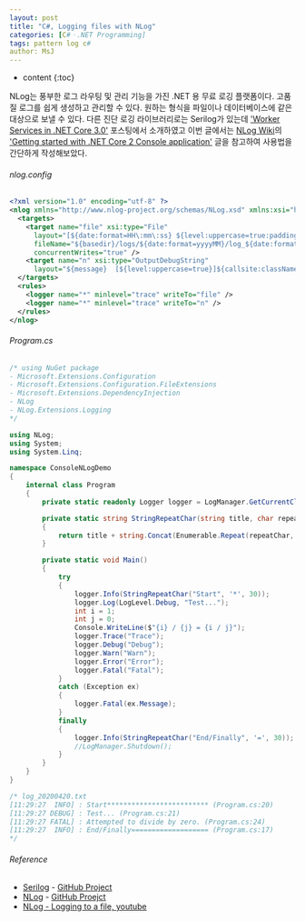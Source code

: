 ```yaml
---
layout: post
title: "C#, Logging files with NLog"
categories: [C#ㆍ.NET Programming]
tags: pattern log c#
author: MsJ
---
```


* content
{:toc}

NLog는 풍부한 로그 라우팅 및 관리 기능을 가진 .NET 용 무료 로깅 플랫폼이다. 고품질 로그를 쉽게 생성하고 관리할 수 있다. 원하는 형식을 파일이나 데이터베이스에 같은 대상으로 보낼 수 있다. 다른 진단 로깅 라이브러리로는 Serilog가 있는데 ['Worker Services in .NET Core 3.0'](https://msjo.kr/2019/09/12/1/) 포스팅에서 소개하였고 이번 글에서는 [NLog Wiki](https://github.com/NLog/NLog/wiki)의 ['Getting started with .NET Core 2 Console application'](https://github.com/NLog/NLog/wiki/Getting-started-with-.NET-Core-2---Console-application) 글을 참고하여 사용법을 간단하게 작성해보았다. 

###### nlog.config

```xml
<?xml version="1.0" encoding="utf-8" ?>
<nlog xmlns="http://www.nlog-project.org/schemas/NLog.xsd" xmlns:xsi="http://www.w3.org/2001/XMLSchema-instance">
  <targets>
    <target name="file" xsi:type="File"
      layout="[${date:format=HH\:mm\:ss} ${level:uppercase=true:padding=5}] : ${message} ${callsite:className=false:fileName=true:includeSourcePath=false:methodName=false}[${threadid}]"
      fileName="${basedir}/logs/${date:format=yyyyMM}/log_${date:format=yyyyMMdd}.txt" 
      concurrentWrites="true" />
    <target name="n" xsi:type="OutputDebugString" 
      layout="${message}  [${level:uppercase=true}]${callsite:className=false:fileName=true:includeSourcePath=false:methodName=false}[${threadid}]" />  
  </targets>
  <rules>
    <logger name="*" minlevel="trace" writeTo="file" />
    <logger name="*" minlevel="trace" writeTo="n" />
  </rules>
</nlog>
```





###### Program.cs

```cs
/* using NuGet package 
- Microsoft.Extensions.Configuration
- Microsoft.Extensions.Configuration.FileExtensions
- Microsoft.Extensions.DependencyInjection
- NLog
- NLog.Extensions.Logging
*/

using NLog;
using System;
using System.Linq;

namespace ConsoleNLogDemo
{
    internal class Program
    {
        private static readonly Logger logger = LogManager.GetCurrentClassLogger();

        private static string StringRepeatChar(string title, char repeatChar, int countChar)
        {
            return title + string.Concat(Enumerable.Repeat(repeatChar, countChar - title.Length));
        }

        private static void Main()
        {
            try
            {
                logger.Info(StringRepeatChar("Start", '*', 30));
                logger.Log(LogLevel.Debug, "Test...");
                int i = 1;
                int j = 0;
                Console.WriteLine($"{i} / {j} = {i / j}");
                logger.Trace("Trace");
                logger.Debug("Debug");
                logger.Warn("Warn");
                logger.Error("Error");
                logger.Fatal("Fatal");
            }
            catch (Exception ex)
            {
                logger.Fatal(ex.Message);
            }
            finally
            {
                logger.Info(StringRepeatChar("End/Finally", '=', 30));
                //LogManager.Shutdown();
            }
        }
    }
}

/* log_20200420.txt
[11:29:27  INFO] : Start************************* (Program.cs:20)
[11:29:27 DEBUG] : Test... (Program.cs:21)
[11:29:27 FATAL] : Attempted to divide by zero. (Program.cs:24)
[11:29:27  INFO] : End/Finally=================== (Program.cs:17)
*/
```

###### Reference

* [Serilog](https://serilog.net/) - [GitHub Project](https://github.com/serilog/serilog)
* [NLog](https://nlog-project.org/) - [GitHub Proejct](https://github.com/NLog/NLog/)
* [NLog - Logging to a file, youtube](https://www.youtube.com/watch?v=NJiy2gV5upc)
